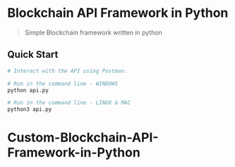 # Blockchain API Framework in Python

> Simple Blockchain framework written in python

## Quick Start

```bash
# Interact with the API using Postman.

# Run in the command line - WINDOWS
python api.py

# Run in the command line - LINUX & MAC
python3 api.py
```

# Custom-Blockchain-API-Framework-in-Python
